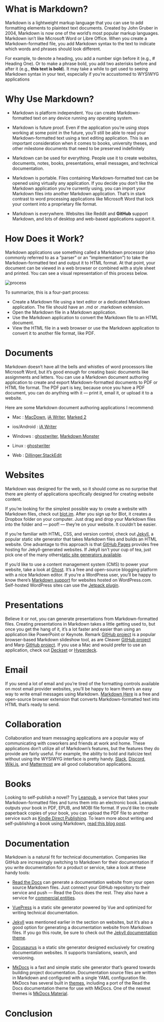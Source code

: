 <!-- markdown documentation -->

# What is Markdown?
Markdown is a lightweight markup language that you can use to add formatting elements to plaintext text documents. Created by John Gruber in 2004, Markdown is now one of the world’s most popular markup languages.
Markdown isn’t like Microsoft Word or Libre Office. When you create a Markdown-formatted file, you add Markdown syntax to the text to indicate which words and phrases should look different.

For example, to denote a heading, you add a number sign before it (e.g., # Heading One). Or to make a phrase bold, you add two asterisks before and after it (e.g., **this text is bold**). It may take a while to get used to seeing Markdown syntax in your text, especially if you’re accustomed to WYSIWYG applications

# Why Use Markdown?

- Markdown is platform independent. You can create Markdown-formatted text on any device running any operating system.

- Markdown is future proof. Even if the application you’re using stops working at some point in the future, you’ll still be able to read your Markdown-formatted text using a text editing application. This is an important consideration when it comes to books, university theses, and other milestone documents that need to be preserved indefinitely

- Markdown can be used for everything. People use it to create websites, documents, notes, books, presentations, email messages, and technical documentation.

- Markdown is portable. Files containing Markdown-formatted text can be opened using virtually any application. If you decide you don’t like the Markdown application you’re currently using, you can import your Markdown files into another Markdown application. That’s in stark contrast to word processing applications like Microsoft Word that lock your content into a proprietary file format.

- Markdown is everywhere. Websites like Reddit and **GitHub** support Markdown, and lots of desktop and web-based applications support it.


# How Does it Work?

Markdown applications use something called a Markdown processor (also commonly referred to as a “parser” or an “implementation”) to take the Markdown-formatted text and output it to HTML format. At that point, your document can be viewed in a web browser or combined with a style sheet and printed. You can see a visual representation of this process below.

![process](https://user-images.githubusercontent.com/37225357/214296634-9d5536b0-075f-4276-82f9-3ce2d2276c66.png)

To summarize, this is a four-part process:
- Create a Markdown file using a text editor or a dedicated Markdown application. The file should have an .md or .markdown extension.
- Open the Markdown file in a Markdown application.
- Use the Markdown application to convert the Markdown file to an HTML document.
- View the HTML file in a web browser or use the Markdown application to convert it to another file format, like PDF.


# Documents

Markdown doesn’t have all the bells and whistles of word processors like Microsoft Word, but it’s good enough for creating basic documents like assignments and letters. You can use a Markdown document authoring application to create and export Markdown-formatted documents to PDF or HTML file format. The PDF part is key, because once you have a PDF document, you can do anything with it — print it, email it, or upload it to a website.

Here are some Markdown document authoring applications I recommend:

- Mac : [MacDown](https://www.markdownguide.org/tools/macdown/), [iA Writer](https://www.markdownguide.org/tools/ia-writer/), [Marked 2](https://www.markdownguide.org/tools/marked-2/)

- ios/Android : [iA Writer](https://www.markdownguide.org/tools/ia-writer/)

- Windows : [ghostwriter](https://kde.github.io/ghostwriter/), [Markdown Monster](https://markdownmonster.west-wind.com/)

- Linux : [ghostwriter](https://kde.github.io/ghostwriter/)

- Web : [Dillinger](https://www.markdownguide.org/tools/dillinger/),[StackEdit](https://www.markdownguide.org/tools/stackedit/) 


# Websites
Markdown was designed for the web, so it should come as no surprise that there are plenty of applications specifically designed for creating website content.

If you’re looking for the simplest possible way to create a website with Markdown files, check out [blot.im](https://blot.im/). After you sign up for Blot, it creates a Dropbox folder on your computer. Just drag and drop your Markdown files into the folder and — poof! — they’re on your website. It couldn’t be easier.

If you’re familiar with HTML, CSS, and version control, check out [Jekyll](https://www.markdownguide.org/tools/jekyll/), a popular static site generator that takes Markdown files and builds an HTML website. One advantage to this approach is that [GitHub Pages](https://www.markdownguide.org/tools/github-pages/) provides free hosting for Jekyll-generated websites. If Jekyll isn’t your cup of tea, just pick one of the many others[tatic site generators available](https://jamstack.org/generators/).

If you’d like to use a content management system (CMS) to power your website, take a look at [Ghost](https://www.markdownguide.org/tools/ghost/). It’s a free and open-source blogging platform with a nice Markdown editor. If you’re a WordPress user, you’ll be happy to know there’s [Markdown support](https://wordpress.com/support/wordpress-editor/blocks/markdown-block/) for websites hosted on WordPress.com. Self-hosted WordPress sites can use the [Jetpack plugin](https://jetpack.com/support/jetpack-blocks/markdown-block/).

# Presentations
Believe it or not, you can generate presentations from Markdown-formatted files. Creating presentations in Markdown takes a little getting used to, but once you get the hang of it, it’s a lot faster and easier than using an application like PowerPoint or Keynote. Remark [GitHub project](https://github.com/gnab/remark) is a popular browser-based Markdown slideshow tool, as are Cleaver [GitHub project](https://github.com/jdan/cleaver) and Marp [GitHub project](https://github.com/marp-team/marp). If you use a Mac and would prefer to use an application, check out [Deckset](https://www.deckset.com/) or [Hyperdeck](https://hyperdeck.io/).

# Email
If you send a lot of email and you’re tired of the formatting controls available on most email provider websites, you’ll be happy to learn there’s an easy way to write email messages using Markdown. [Markdown Here](https://www.markdownguide.org/tools/markdown-here/) is a free and open-source browser extension that converts Markdown-formatted text into HTML that’s ready to send.

# Collaboration
Collaboration and team messaging applications are a popular way of communicating with coworkers and friends at work and home. These applications don’t utilize all of Markdown’s features, but the features they do provide are fairly useful. For example, the ability to bold and italicize text without using the WYSIWYG interface is pretty handy. [Slack](https://www.markdownguide.org/tools/slack/), [Discord](https://www.markdownguide.org/tools/discord/), [Wiki.js](https://www.markdownguide.org/tools/wiki-js/), and [Mattermost](https://www.markdownguide.org/tools/mattermost/) are all good collaboration applications.

# Books
Looking to self-publish a novel? Try [Leanpub](https://leanpub.com/), a service that takes your Markdown-formatted files and turns them into an electronic book. Leanpub outputs your book in PDF, EPUB, and MOBI file format. If you’d like to create paperback copies of your book, you can upload the PDF file to another service such as [Kindle Direct Publishing](https://kdp.amazon.com/en_US/). To learn more about writing and self-publishing a book using Markdown, [read this blog post](https://medium.com/techspiration-ideas-making-it-happen/how-i-wrote-and-published-my-novel-using-only-open-source-tools-5cdfbd7c00ca).


# Documentation
Markdown is a natural fit for technical documentation. Companies like GitHub are increasingly switching to Markdown for their documentation
If you write documentation for a product or service, take a look at these handy tools:
- [Read the Docs](https://readthedocs.org/) can generate a documentation website from your open source Markdown files. Just connect your GitHub repository to their service and push — Read the Docs does the rest. They also have a service for [commercial entities](https://readthedocs.com/). 

- [VuePress](https://vuepress.vuejs.org/) is a static site generator powered by Vue and optimized for writing technical documentation.

- [Jekyll](https://www.markdownguide.org/tools/jekyll/) was mentioned earlier in the section on websites, but it’s also a good option for generating a documentation website from Markdown files. If you go this route, be sure to check out the [Jekyll documentation theme](https://idratherbewriting.com/documentation-theme-jekyll/).

- [Docusaurus](https://www.markdownguide.org/tools/docusaurus/) is a static site generator designed exclusively for creating documentation websites. It supports translations, search, and versioning.

- [MkDocs](https://www.markdownguide.org/tools/mkdocs/) is a fast and simple static site generator that’s geared towards building project documentation. Documentation source files are written in Markdown and configured with a single YAML configuration file. MkDocs has several built in [themes](https://www.mkdocs.org/user-guide/choosing-your-theme/), including a port of the Read the Docs documentation theme for use with MkDocs. One of the newest themes is [MkDocs Material](https://squidfunk.github.io/mkdocs-material/).


# Conclusion 

